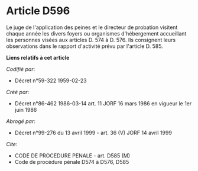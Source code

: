 # Article D596

Le juge de l'application des peines et le directeur de probation visitent chaque année les divers foyers ou organismes
d'hébergement accueillant les personnes visées aux articles D. 574 à D. 576. Ils consignent leurs observations dans le
rapport d'activité prévu par l'article D. 585.

**Liens relatifs à cet article**

_Codifié par_:

  - Décret n°59-322 1959-02-23

_Créé par_:

  - Décret n°86-462 1986-03-14 art. 11 JORF 16 mars 1986 en vigueur le 1er juin 1986

_Abrogé par_:

  - Décret n°99-276 du 13 avril 1999 - art. 36 (V) JORF 14 avril 1999

_Cite_:

  - CODE DE PROCEDURE PENALE - art. D585 (M)
  - Code de procédure pénale D574 à D576, D585
